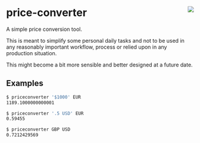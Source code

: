 # price-converter [<img src="https://img.shields.io/gitlab/pipeline/random-tools/price-converter/main?gitlab_url=https%3A%2F%2Fgitlab.home.alen.sh%2F&label=Gitlab%20CI&style=flat-square" align="right">](https://gitlab.home.alen.sh/random-tools/price-converter)

A simple price conversion tool.

This is meant to simplify some personal daily tasks and not to be used in any
reasonably important workflow, process or relied upon in any production 
situation.

This might become a bit more sensible and better designed at a future date.

## Examples

```bash
$ priceconverter '$1000' EUR
1189.1000000000001

$ priceconverter '.5 USD' EUR
0.59455

$ priceconverter GBP USD
0.7212429569
```
